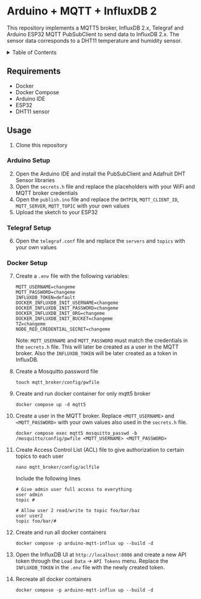 # Arduino + MQTT + InfluxDB 2

This repository implements a MQTT5 broker, InfluxDB 2.x, Telegraf and Arduino ESP32 MQTT PubSubClient to send data to InfluxDB 2.x. The sensor data corresponds to a DHT11 temperature and humidity sensor.

<details>
<summary>Table of Contents</summary>

- [Requirements](#requirements)
- [Usage](#usage)
    - [Arduino Setup](#arduino-setup)
    - [Telegraf Setup](#telegraf-setup)
    - [Docker Setup](#docker-setup)

</details>

## Requirements

- Docker
- Docker Compose
- Arduino IDE
- ESP32
- DHT11 sensor

## Usage

1. Clone this repository

### Arduino Setup
2. Open the Arduino IDE and install the PubSubClient and Adafruit DHT Sensor libraries
3. Open the `secrets.h` file and replace the placeholders with your WiFi and MQTT broker credentials
4. Open the `publish.ino` file and replace the `DHTPIN`, `MQTT_CLIENT_ID`, `MQTT_SERVER`, `MQTT_TOPIC` with your own values
5. Upload the sketch to your ESP32

### Telegraf Setup
6. Open the `telegraf.conf` file and replace the `servers` and `topics` with your own values

### Docker Setup
7. Create a `.env` file with the following variables:
    ```
    MQTT_USERNAME=changeme
    MQTT_PASSWORD=changeme
    INFLUXDB_TOKEN=default
    DOCKER_INFLUXDB_INIT_USERNAME=changeme
    DOCKER_INFLUXDB_INIT_PASSWORD=changeme
    DOCKER_INFLUXDB_INIT_ORG=changeme
    DOCKER_INFLUXDB_INIT_BUCKET=changeme
    TZ=changeme
    NODE_RED_CREDENTIAL_SECRET=changeme
    ```

    Note: `MQTT_USERNAME` and `MQTT_PASSWORD` must match the credentials in the `secrets.h` file. This will later be created as a user in the MQTT broker. Also the `INFLUXDB_TOKEN` will be later created as a token in InfluxDB.

8. Create a Mosquitto password file
    ```
    touch mqtt_broker/config/pwfile
    ```

9. Create and run docker container for only mqtt5 broker
    ```
    docker compose up -d mqtt5
    ```

10. Create a user in the MQTT broker. Replace `<MQTT_USERNAME>` and `<MQTT_PASSWORD>` with your own values also used in the `secrets.h` file.
    ```
    docker compose exec mqtt5 mosquitto_passwd -b /mosquitto/config/pwfile <MQTT_USERNAME> <MQTT_PASSWORD>
    ```

11. Create Access Control List (ACL) file to give authorization to certain topics to each user
    ```
    nano mqtt_broker/config/aclfile
    ```
    Include the following lines
    ```
    # Give admin user full access to everything
    user admin
    topic #

    # Allow user 2 read/write to topic foo/bar/baz
    user user2
    topic foo/bar/#
    ```

12. Create and run all docker containers
    ```
    docker compose -p arduino-mqtt-influx up --build -d
    ```

13. Open the InfluxDB UI at `http://localhost:8086` and create a new API token through the `Load Data` -> `API Tokens` menu. Replace the `INFLUXDB_TOKEN` in the `.env` file with the newly created token.

14. Recreate all docker containers
    ```
    docker compose -p arduino-mqtt-influx up --build -d
    ```

